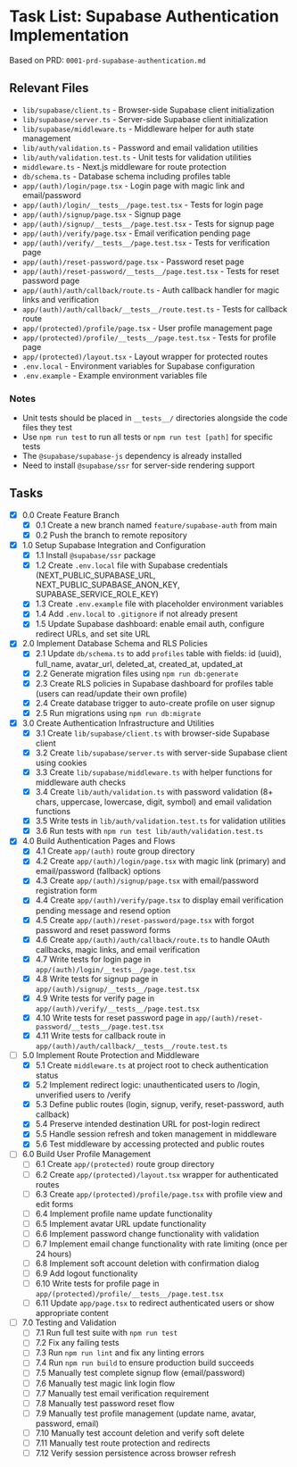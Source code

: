 # Task List: Supabase Authentication Implementation

Based on PRD: `0001-prd-supabase-authentication.md`

## Relevant Files

- `lib/supabase/client.ts` - Browser-side Supabase client initialization
- `lib/supabase/server.ts` - Server-side Supabase client initialization
- `lib/supabase/middleware.ts` - Middleware helper for auth state management
- `lib/auth/validation.ts` - Password and email validation utilities
- `lib/auth/validation.test.ts` - Unit tests for validation utilities
- `middleware.ts` - Next.js middleware for route protection
- `db/schema.ts` - Database schema including profiles table
- `app/(auth)/login/page.tsx` - Login page with magic link and email/password
- `app/(auth)/login/__tests__/page.test.tsx` - Tests for login page
- `app/(auth)/signup/page.tsx` - Signup page
- `app/(auth)/signup/__tests__/page.test.tsx` - Tests for signup page
- `app/(auth)/verify/page.tsx` - Email verification pending page
- `app/(auth)/verify/__tests__/page.test.tsx` - Tests for verification page
- `app/(auth)/reset-password/page.tsx` - Password reset page
- `app/(auth)/reset-password/__tests__/page.test.tsx` - Tests for reset password page
- `app/(auth)/auth/callback/route.ts` - Auth callback handler for magic links and verification
- `app/(auth)/auth/callback/__tests__/route.test.ts` - Tests for callback route
- `app/(protected)/profile/page.tsx` - User profile management page
- `app/(protected)/profile/__tests__/page.test.tsx` - Tests for profile page
- `app/(protected)/layout.tsx` - Layout wrapper for protected routes
- `.env.local` - Environment variables for Supabase configuration
- `.env.example` - Example environment variables file

### Notes

- Unit tests should be placed in `__tests__/` directories alongside the code files they test
- Use `npm run test` to run all tests or `npm run test [path]` for specific tests
- The `@supabase/supabase-js` dependency is already installed
- Need to install `@supabase/ssr` for server-side rendering support

## Tasks

- [x] 0.0 Create Feature Branch
  - [x] 0.1 Create a new branch named `feature/supabase-auth` from main
  - [x] 0.2 Push the branch to remote repository

- [x] 1.0 Setup Supabase Integration and Configuration
  - [x] 1.1 Install `@supabase/ssr` package
  - [x] 1.2 Create `.env.local` file with Supabase credentials (NEXT_PUBLIC_SUPABASE_URL, NEXT_PUBLIC_SUPABASE_ANON_KEY, SUPABASE_SERVICE_ROLE_KEY)
  - [x] 1.3 Create `.env.example` file with placeholder environment variables
  - [x] 1.4 Add `.env.local` to `.gitignore` if not already present
  - [x] 1.5 Update Supabase dashboard: enable email auth, configure redirect URLs, and set site URL

- [x] 2.0 Implement Database Schema and RLS Policies
  - [x] 2.1 Update `db/schema.ts` to add `profiles` table with fields: id (uuid), full_name, avatar_url, deleted_at, created_at, updated_at
  - [x] 2.2 Generate migration files using `npm run db:generate`
  - [x] 2.3 Create RLS policies in Supabase dashboard for profiles table (users can read/update their own profile)
  - [x] 2.4 Create database trigger to auto-create profile on user signup
  - [x] 2.5 Run migrations using `npm run db:migrate`

- [x] 3.0 Create Authentication Infrastructure and Utilities
  - [x] 3.1 Create `lib/supabase/client.ts` with browser-side Supabase client
  - [x] 3.2 Create `lib/supabase/server.ts` with server-side Supabase client using cookies
  - [x] 3.3 Create `lib/supabase/middleware.ts` with helper functions for middleware auth checks
  - [x] 3.4 Create `lib/auth/validation.ts` with password validation (8+ chars, uppercase, lowercase, digit, symbol) and email validation functions
  - [x] 3.5 Write tests in `lib/auth/validation.test.ts` for validation utilities
  - [x] 3.6 Run tests with `npm run test lib/auth/validation.test.ts`

- [x] 4.0 Build Authentication Pages and Flows
  - [x] 4.1 Create `app/(auth)` route group directory
  - [x] 4.2 Create `app/(auth)/login/page.tsx` with magic link (primary) and email/password (fallback) options
  - [x] 4.3 Create `app/(auth)/signup/page.tsx` with email/password registration form
  - [x] 4.4 Create `app/(auth)/verify/page.tsx` to display email verification pending message and resend option
  - [x] 4.5 Create `app/(auth)/reset-password/page.tsx` with forgot password and reset password forms
  - [x] 4.6 Create `app/(auth)/auth/callback/route.ts` to handle OAuth callbacks, magic links, and email verification
  - [x] 4.7 Write tests for login page in `app/(auth)/login/__tests__/page.test.tsx`
  - [x] 4.8 Write tests for signup page in `app/(auth)/signup/__tests__/page.test.tsx`
  - [x] 4.9 Write tests for verify page in `app/(auth)/verify/__tests__/page.test.tsx`
  - [x] 4.10 Write tests for reset password page in `app/(auth)/reset-password/__tests__/page.test.tsx`
  - [x] 4.11 Write tests for callback route in `app/(auth)/auth/callback/__tests__/route.test.ts`

- [ ] 5.0 Implement Route Protection and Middleware
  - [x] 5.1 Create `middleware.ts` at project root to check authentication status
  - [x] 5.2 Implement redirect logic: unauthenticated users to /login, unverified users to /verify
  - [x] 5.3 Define public routes (login, signup, verify, reset-password, auth callback)
  - [x] 5.4 Preserve intended destination URL for post-login redirect
  - [x] 5.5 Handle session refresh and token management in middleware
  - [x] 5.6 Test middleware by accessing protected and public routes

- [ ] 6.0 Build User Profile Management
  - [ ] 6.1 Create `app/(protected)` route group directory
  - [ ] 6.2 Create `app/(protected)/layout.tsx` wrapper for authenticated routes
  - [ ] 6.3 Create `app/(protected)/profile/page.tsx` with profile view and edit forms
  - [ ] 6.4 Implement profile name update functionality
  - [ ] 6.5 Implement avatar URL update functionality
  - [ ] 6.6 Implement password change functionality with validation
  - [ ] 6.7 Implement email change functionality with rate limiting (once per 24 hours)
  - [ ] 6.8 Implement soft account deletion with confirmation dialog
  - [ ] 6.9 Add logout functionality
  - [ ] 6.10 Write tests for profile page in `app/(protected)/profile/__tests__/page.test.tsx`
  - [ ] 6.11 Update `app/page.tsx` to redirect authenticated users or show appropriate content

- [ ] 7.0 Testing and Validation
  - [ ] 7.1 Run full test suite with `npm run test`
  - [ ] 7.2 Fix any failing tests
  - [ ] 7.3 Run `npm run lint` and fix any linting errors
  - [ ] 7.4 Run `npm run build` to ensure production build succeeds
  - [ ] 7.5 Manually test complete signup flow (email/password)
  - [ ] 7.6 Manually test magic link login flow
  - [ ] 7.7 Manually test email verification requirement
  - [ ] 7.8 Manually test password reset flow
  - [ ] 7.9 Manually test profile management (update name, avatar, password, email)
  - [ ] 7.10 Manually test account deletion and verify soft delete
  - [ ] 7.11 Manually test route protection and redirects
  - [ ] 7.12 Verify session persistence across browser refresh
